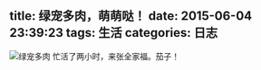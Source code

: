 title: 绿宠多肉，萌萌哒！
date: 2015-06-04 23:39:23
tags: 生活
categories: 日志
---
![绿宠多肉](http://7s1rhv.com1.z0.glb.clouddn.com/iblog_IMG_20150604_213336.jpg)
忙活了两小时，来张全家福。茄子！
